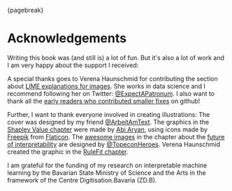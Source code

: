 
{pagebreak}

# Acknowledgements

Writing this book was (and still is) a lot of fun.
But it's also a lot of work and I am very happy about the support I received:

A special thanks goes to Verena Haunschmid for contributing the section about [LIME explanations for images](#images-lime).
She works in data science and I recommend following her on Twitter: [\@ExpectAPatronum](https://twitter.com/ExpectAPatronum).
I also want to thank all the [early readers who contributed smaller fixes](https://github.com/christophM/interpretable-ml-book/graphs/contributors) on github!

Further, I want to thank everyone involved in creating illustrations: 
The cover was designed by my friend [\@ArbeitAmText](https://twitter.com/ArbeitAmText). 
The graphics in the [Shapley Value chapter](#shapley) were made by [Abi Aryan](https://twitter.com/GoAbiAryan), using icons made by [Freepik](http://www.freepik.com/) from [Flaticon](https://www.flaticon.com/).
The [awesome images](http://www.chojugiga.com/) in the chapter about the [future of interpretability](#future) are designed by [\@TopeconHeroes](https://twitter.com/topeconheroes).
Verena Haunschmid created the graphic in the [RuleFit chapter](#rulefit).


I am grateful for the funding of my research on interpretable machine learning by the Bavarian State Ministry of Science and the Arts in the framework of the Centre Digitisation.Bavaria (ZD.B).
